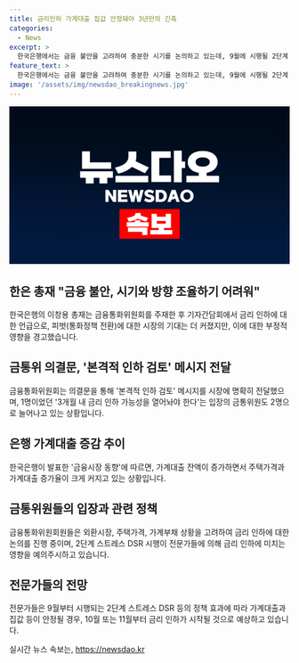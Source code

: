 ```yaml
---
title: 금리인하 가계대출 집값 안정돼야 3년만의 긴축
categories:
  - News
excerpt: >
  한국은행에서는 금융 불안을 고려하여 충분한 시기를 논의하고 있는데, 9월에 시행될 2단계 스트레스 DSR 정책의 효과에 따라 인하될 수 있다는 전문가들의 관측이 나오고 있다. 가계대출과 집값 등이 안정된다면, 10월부터 금리 인하가 시작될 것으로 예상되지만, 미국의 인하가 늦춰지거나 인하 보폭이 크지 않을 경우 한은이 아예 인하를 내년으로 넘길 가능성도 있다고 전문가들은 진단하고 있다.
feature_text: >
  한국은행에서는 금융 불안을 고려하여 충분한 시기를 논의하고 있는데, 9월에 시행될 2단계 스트레스 DSR 정책의 효과에 따라 인하될 수 있다는 전문가들의 관측이 나오고 있다. 가계대출과 집값 등이 안정된다면, 10월부터 금리 인하가 시작될 것으로 예상되지만, 미국의 인하가 늦춰지거나 인하 보폭이 크지 않을 경우 한은이 아예 인하를 내년으로 넘길 가능성도 있다고 전문가들은 진단하고 있다.
image: '/assets/img/newsdao_breakingnews.jpg'
---
```


<p><img src="/assets/img/newsdao_breakingnews.jpg" alt="flaretime 속보" /></p>

<h2 data-ke-size="size26">한은 총재 "금융 불안, 시기와 방향 조율하기 어려워"</h2>

<p data-ke-size="size16">한국은행의 이창용 총재는 금융통화위원회를 주재한 후 기자간담회에서 금리 인하에 대한 언급으로, 피벗(통화정책 전환)에 대한 시장의 기대는 더 커졌지만, 이에 대한 부정적 영향을 경고했습니다.</p>

<h2 data-ke-size="size26">금통위 의결문, '본격적 인하 검토' 메시지 전달</h2>

<p data-ke-size="size16">금융통화위원회는 의결문을 통해 '본격적 인하 검토' 메시지를 시장에 명확히 전달했으며, 1명이었던 '3개월 내 금리 인하 가능성을 열어놔야 한다'는 입장의 금통위원도 2명으로 늘어나고 있는 상황입니다.</p>

<h2 data-ke-size="size26">은행 가계대출 증감 추이</h2>

<p data-ke-size="size16">한국은행이 발표한 '금융시장 동향'에 따르면, 가계대출 잔액이 증가하면서 주택가격과 가계대출 증가율이 크게 커지고 있는 상황입니다.</p>

<h2 data-ke-size="size26">금통위원들의 입장과 관련 정책</h2>

<p data-ke-size="size16">금융통화위원회원들은 외환시장, 주택가격, 가계부채 상황을 고려하여 금리 인하에 대한 논의를 진행 중이며, 2단계 스트레스 DSR 시행이 전문가들에 의해 금리 인하에 미치는 영향을 예의주시하고 있습니다.</p>

<h2 data-ke-size="size26">전문가들의 전망</h2>

<p data-ke-size="size16">전문가들은 9월부터 시행되는 2단계 스트레스 DSR 등의 정책 효과에 따라 가계대출과 집값 등이 안정될 경우, 10월 또는 11월부터 금리 인하가 시작될 것으로 예상하고 있습니다.</p>
실시간 뉴스 속보는, <a href="https://newsdao.kr" rel="dofollow">https://newsdao.kr</a>


